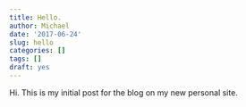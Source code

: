 ```yaml
---
title: Hello.
author: Michael
date: '2017-06-24'
slug: hello
categories: []
tags: []
draft: yes
---
```


Hi. This is my initial post for the blog on my new personal site.